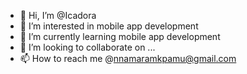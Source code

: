 - 👋 Hi, I’m @Icadora
- 👀 I’m interested in mobile app development 
- 🌱 I’m currently learning mobile app development 
- 💞️ I’m looking to collaborate on ...
- 📫 How to reach me @nnamaramkpamu@gmail.com 

<!---
Icadora/Icadora is a ✨ special ✨ repository because its `README.md` (this file) appears on your GitHub profile.
You can click the Preview link to take a look at your changes.
--->
